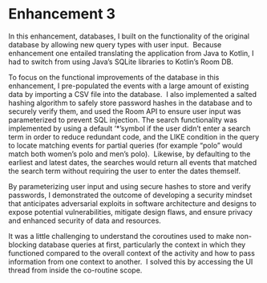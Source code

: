 # Enhancement 3

In this enhancement, databases, I built on the functionality of the original database by allowing new query types with user input.  Because enhancement one entailed translating the application from Java to Kotlin, I had to switch from using Java’s SQLite libraries to Kotlin’s Room DB. 

To focus on the functional improvements of the database in this enhancement, I pre-populated the events with a large amount of existing data by importing a CSV file into the database.  I also implemented a salted hashing algorithm to safely store password hashes in the database and to securely verify them, and used the Room API to ensure user input was parameterized to prevent SQL injection. The search functionality was implemented by using a default ‘*’symbol if the user didn’t enter a search term in order to reduce redundant code, and the LIKE condition in the query to locate matching events for partial queries (for example “polo” would match both women’s polo and men’s polo).  Likewise, by defaulting to the earliest and latest dates, the searches would return all events that matched the search term without requiring the user to enter the dates themself.

By parameterizing user input and using secure hashes to store and verify passwords, I demonstrated the outcome of developing a security mindset that anticipates adversarial exploits in software architecture and designs to expose potential vulnerabilities, mitigate design flaws, and ensure privacy and enhanced security of data and resources.

It was a little challenging to understand the coroutines used to make non-blocking database queries at first, particularly the context in which they functioned compared to the overall context of the activity and how to pass information from one context to another.  I solved this by accessing the UI thread from inside the co-routine scope.